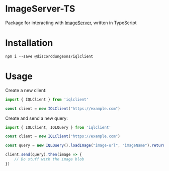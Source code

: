 # ImageServer-TS
Package for interacting with [ImageServer](https://github.com/DiscordDungeons/ImageServer), written in TypeScript 


# Installation

`npm i --save @discorddungeons/iqlclient`

# Usage

Create a new client:

```js
import { IQLClient } from 'iqlclient'

const client = new IQLClient("https://example.com")
```

Create and send a new query:

```js
import { IQLClient, IQLQuery } from 'iqlclient'

const client = new IQLClient("https://example.com")

const query = new IQLQuery().loadImage("image-url", "imageName").returnImage("imageName")

client.send(query).then(image => {
	// Do stuff with the image blob
})
```
